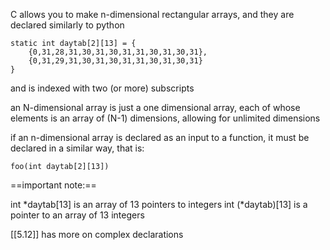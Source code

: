 C allows you to make n-dimensional rectangular arrays, and they are declared similarly to python

```
static int daytab[2][13] = {
	{0,31,28,31,30,31,30,31,31,30,31,30,31},
	{0,31,29,31,30,31,30,31,31,30,31,30,31}
} 
```

and is indexed with two (or more) subscripts

an N-dimensional array is just a one dimensional array, each of whose elements is an array of (N-1) dimensions, allowing for unlimited dimensions

if an n-dimensional array is declared as an input to a function, it must be declared in a similar way, that is:

```
foo(int daytab[2][13])
```

==important note:==

int \*daytab\[13] is an array of 13 pointers to integers
int (\*daytab)\[13] is a pointer to an array of 13 integers

[[5.12]] has more on complex declarations